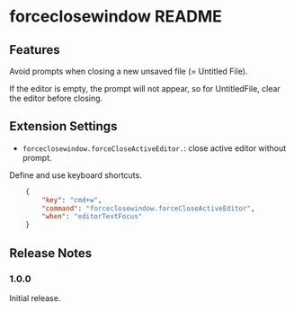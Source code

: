# forceclosewindow README

## Features

Avoid prompts when closing a new unsaved file (= Untitled File).

If the editor is empty, the prompt will not appear, so for UntitledFile, clear the editor before closing.

## Extension Settings

* `forceclosewindow.forceCloseActiveEditor.`: close active editor without prompt.

Define and use keyboard shortcuts.

```json
    {
        "key": "cmd+w",
        "command": "forceclosewindow.forceCloseActiveEditor",
        "when": "editorTextFocus"
    }
```

## Release Notes

### 1.0.0

Initial release.
